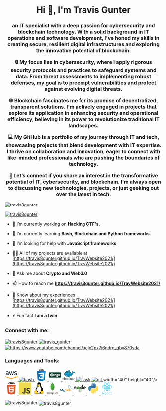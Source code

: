 
<h1 align="center">Hi 👋, I'm Travis Gunter</h1>
<h3 align="center">an IT specialist with a deep passion for cybersecurity and blockchain technology. With a solid background in IT operations and software development, I've honed my skills in creating secure, resilient digital infrastructures and exploring the innovative potential of blockchain.

🔒 My focus lies in cybersecurity, where I apply rigorous security protocols and practices to safeguard systems and data. From threat assessments to implementing robust defenses, my goal is to preempt vulnerabilities and protect against evolving digital threats.

🌐 Blockchain fascinates me for its promise of decentralized, transparent solutions. I'm actively engaged in projects that explore its application in enhancing security and operational efficiency, believing in its power to revolutionize traditional IT landscapes.

💻 My GitHub is a portfolio of my journey through IT and tech, showcasing projects that blend development with IT expertise. I thrive on collaboration and innovation, eager to connect with like-minded professionals who are pushing the boundaries of technology.

🤝 Let’s connect if you share an interest in the transformative potential of IT, cybersecurity, and blockchain. I'm always open to discussing new technologies, projects, or just geeking out over the latest in tech.</h3>

<p align="left"> <img src="https://komarev.com/ghpvc/?username=travis8gunter&label=Profile%20views&color=0e75b6&style=flat" alt="travis8gunter" /> </p>

<p align="left"> <a href="https://github.com/ryo-ma/github-profile-trophy"><img src="https://github-profile-trophy.vercel.app/?username=travis8gunter" alt="travis8gunter" /></a> </p>

- 🔭 I’m currently working on **Hacking CTF's.**

- 🌱 I’m currently learning **Bash, Blockchain and Python frameworks.**

- 🤝 I’m looking for help with **JavaScript frameworks**

- 👨‍💻 All of my projects are available at [https://travis8gunter.github.io/TravWebsite2021/](https://travis8gunter.github.io/TravWebsite2021/)

- 💬 Ask me about **Crypto and Web3.0**

- 📫 How to reach me **https://travis8gunter.github.io/TravWebsite2021/**

- 📄 Know about my experiences [https://travis8gunter.github.io/TravWebsite2021/](https://travis8gunter.github.io/TravWebsite2021/)

- ⚡ Fun fact **I am a twin**

<h3 align="left">Connect with me:</h3>
<p align="left">
<a href="https://twitter.com/travis8gunter" target="blank"><img align="center" src="https://raw.githubusercontent.com/rahuldkjain/github-profile-readme-generator/master/src/images/icons/Social/twitter.svg" alt="travis8gunter" height="30" width="40" /></a>
<a href="https://instagram.com/travis_gunter" target="blank"><img align="center" src="https://raw.githubusercontent.com/rahuldkjain/github-profile-readme-generator/master/src/images/icons/Social/instagram.svg" alt="travis_gunter" height="30" width="40" /></a>
<a href="https://www.youtube.com/c/https://www.youtube.com/channel/ucjx2px7j6ndrq_qbv870sda" target="blank"><img align="center" src="https://raw.githubusercontent.com/rahuldkjain/github-profile-readme-generator/master/src/images/icons/Social/youtube.svg" alt="https://www.youtube.com/channel/ucjx2px7j6ndrq_qbv870sda" height="30" width="40" /></a>
</p>

<h3 align="left">Languages and Tools:</h3>
<p align="left"> <a href="https://aws.amazon.com" target="_blank" rel="noreferrer"> <img src="https://raw.githubusercontent.com/devicons/devicon/master/icons/amazonwebservices/amazonwebservices-original-wordmark.svg" alt="aws" width="40" height="40"/> </a> <a href="https://www.gnu.org/software/bash/" target="_blank" rel="noreferrer"> <img src="https://www.vectorlogo.zone/logos/gnu_bash/gnu_bash-icon.svg" alt="bash" width="40" height="40"/> </a> <a href="https://www.w3schools.com/css/" target="_blank" rel="noreferrer"> <img src="https://raw.githubusercontent.com/devicons/devicon/master/icons/css3/css3-original-wordmark.svg" alt="css3" width="40" height="40"/> </a> <a href="https://www.djangoproject.com/" target="_blank" rel="noreferrer"> <img src="https://raw.githubusercontent.com/devicons/devicon/master/icons/django/django-original.svg" alt="django" width="40" height="40"/> </a> <a href="https://www.docker.com/" target="_blank" rel="noreferrer"> <img src="https://raw.githubusercontent.com/devicons/devicon/master/icons/docker/docker-original-wordmark.svg" alt="docker" width="40" height="40"/> </a> <a href="https://flask.palletsprojects.com/" target="_blank" rel="noreferrer"> <img src="https://www.vectorlogo.zone/logos/pocoo_flask/pocoo_flask-icon.svg" alt="flask" width="40" height="40"/> </a> <a href="https://git-scm.com/" target="_blank" rel="noreferrer"> <img src="https://www.vectorlogo.zone/logos/git-scm/git-scm-icon.svg" alt="git" width="40" height="40"/> </a> width="40" height="40"/> </a> <a href="https://www.w3.org/html/" target="_blank" rel="noreferrer"> <img src="https://raw.githubusercontent.com/devicons/devicon/master/icons/html5/html5-original-wordmark.svg" alt="html5" width="40" height="40"/> </a> <a href="https://developer.mozilla.org/en-US/docs/Web/JavaScript" target="_blank" rel="noreferrer"> <img src="https://raw.githubusercontent.com/devicons/devicon/master/icons/javascript/javascript-original.svg" alt="javascript" width="40" height="40"/> </a> <a href="https://www.linux.org/" target="_blank" rel="noreferrer"> <img src="https://raw.githubusercontent.com/devicons/devicon/master/icons/linux/linux-original.svg" alt="linux" width="40" height="40"/> </a> <a href="https://www.mongodb.com/" target="_blank" rel="noreferrer"> <img src="https://raw.githubusercontent.com/devicons/devicon/master/icons/mongodb/mongodb-original-wordmark.svg" alt="mongodb" width="40" height="40"/> </a> <a href="https://www.mysql.com/" target="_blank" rel="noreferrer"> <img src="https://raw.githubusercontent.com/devicons/devicon/master/icons/mysql/mysql-original-wordmark.svg" alt="mysql" width="40" height="40"/> </a> <a href="https://nodejs.org" target="_blank" rel="noreferrer"> <img src="https://raw.githubusercontent.com/devicons/devicon/master/icons/nodejs/nodejs-original-wordmark.svg" alt="nodejs" width="40" height="40"/> </a> <a href="https://www.python.org" target="_blank" rel="noreferrer"> <img src="https://raw.githubusercontent.com/devicons/devicon/master/icons/python/python-original.svg" alt="python" width="40" height="40"/> </a> <a href="https://reactjs.org/" target="_blank" rel="noreferrer"> <img src="https://raw.githubusercontent.com/devicons/devicon/master/icons/react/react-original-wordmark.svg" alt="react" width="40" height="40"/> </a></p>

<p><img align="left" src="https://github-readme-stats.vercel.app/api/top-langs?username=travis8gunter&show_icons=true&locale=en&layout=compact" alt="travis8gunter" /></p>

<p>&nbsp;<img align="center" src="https://github-readme-stats.vercel.app/api?username=travis8gunter&show_icons=true&locale=en" alt="travis8gunter" /></p>
